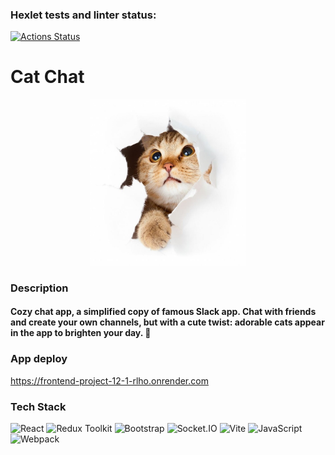 ### Hexlet tests and linter status:
[![Actions Status](https://github.com/ogurtsovam/frontend-project-12/actions/workflows/hexlet-check.yml/badge.svg)](https://github.com/ogurtsovam/frontend-project-12/actions)

# Cat Chat

<p align="center">
  <img src="frontend/src/assets/wowCat.jpg" width="250" height="auto">
</p>

### Description

#### Cozy chat app, a simplified copy of famous Slack app. Chat with friends and create your own channels, but with a cute twist: adorable cats appear in the app to brighten your day. 🐾

### App deploy
https://frontend-project-12-1-rlho.onrender.com

### Tech Stack

<p>
  <img src="https://cdn.jsdelivr.net/gh/devicons/devicon/icons/react/react-original.svg" width="30" alt="React"/>
  <img src="https://cdn.jsdelivr.net/gh/devicons/devicon/icons/redux/redux-original.svg" width="30" alt="Redux Toolkit"/>
  <img src="https://cdn.jsdelivr.net/gh/devicons/devicon/icons/bootstrap/bootstrap-original.svg" width="30" alt="Bootstrap"/>
  <img src="https://cdn.jsdelivr.net/gh/devicons/devicon/icons/socketio/socketio-original.svg" width="30" alt="Socket.IO"/>
  <img src="https://cdn.jsdelivr.net/gh/devicons/devicon/icons/vitejs/vitejs-original.svg" width="30" alt="Vite"/>
  <img src="https://cdn.jsdelivr.net/gh/devicons/devicon/icons/javascript/javascript-original.svg" width="30" alt="JavaScript"/>
  <img src="https://cdn.jsdelivr.net/gh/devicons/devicon/icons/webpack/webpack-original.svg" width="30" alt="Webpack"/>
</p>
